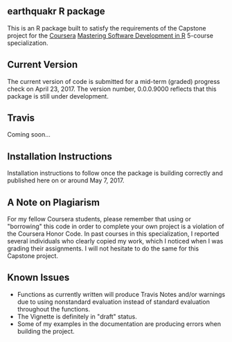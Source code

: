 ## earthquakr R package

This is an R package built to satisfy the requirements of the Capstone project for the [Coursera](http://www.coursera.org) [Mastering Software Development in R](https://www.coursera.org/specializations/r) 5-course specialization.

## Current Version

The current version of code is submitted for a mid-term (graded) progress check on April 23, 2017. The version number, 0.0.0.9000 reflects that this package is still under development.

## Travis

Coming soon...

## Installation Instructions

Installation instructions to follow once the package is building correctly and published here on or around May 7, 2017.

## A Note on Plagiarism

For my fellow Coursera students, please remember that using or "borrowing" this code in order to complete your own project is a violation of the Coursera Honor Code. In past courses in this specialization, I reported several individuals who clearly copied my work, which I noticed when I was grading their assignments.  I will not hesitate to do the same for this Capstone project.  

## Known Issues

  * Functions as currently written will produce Travis Notes and/or warnings due to using nonstandard evaluation instead of standard evaluation throughout the functions.  
  * The Vignette is definitely in "draft" status.  
  * Some of my examples in the documentation are producing errors when building the project.  
